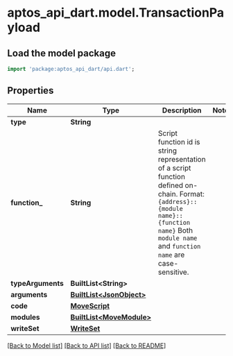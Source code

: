 # aptos_api_dart.model.TransactionPayload

## Load the model package
```dart
import 'package:aptos_api_dart/api.dart';
```

## Properties
Name | Type | Description | Notes
------------ | ------------- | ------------- | -------------
**type** | **String** |  | 
**function_** | **String** | Script function id is string representation of a script function defined on-chain.  Format: `{address}::{module name}::{function name}`  Both `module name` and `function name` are case-sensitive.  | 
**typeArguments** | **BuiltList&lt;String&gt;** |  | 
**arguments** | [**BuiltList&lt;JsonObject&gt;**](JsonObject.md) |  | 
**code** | [**MoveScript**](MoveScript.md) |  | 
**modules** | [**BuiltList&lt;MoveModule&gt;**](MoveModule.md) |  | 
**writeSet** | [**WriteSet**](WriteSet.md) |  | 

[[Back to Model list]](../README.md#documentation-for-models) [[Back to API list]](../README.md#documentation-for-api-endpoints) [[Back to README]](../README.md)


